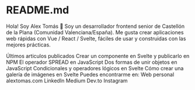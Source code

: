 # README.md
Hola! Soy Alex Tomás 👋
Soy un desarrollador frontend senior de Castellón de la Plana (Comunidad Valenciana/España). Me gusta crear aplicaciones web rápidas con Vue / React / Svelte, fáciles de usar y construidas con las mejores prácticas.

Últimos articulos publicados
Crear un componente en Svelte y publicarlo en NPM
El operador SPREAD en JavaScript
Dos formas de unir objetos en JavaScript
Condicionales y operadores lógicos en Svelte
Cómo crear una galería de imágenes en Svelte
Puedes encontrarme en:
Web personal alextomas.com
LinkedIn
Medium
Dev.to
Instagram
